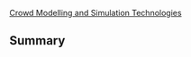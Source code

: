 
[Crowd Modelling and Simulation Technologies](https://research.tees.ac.uk/ws/portalfiles/portal/6477586/Accepted_manuscript.pdf)
## Summary





